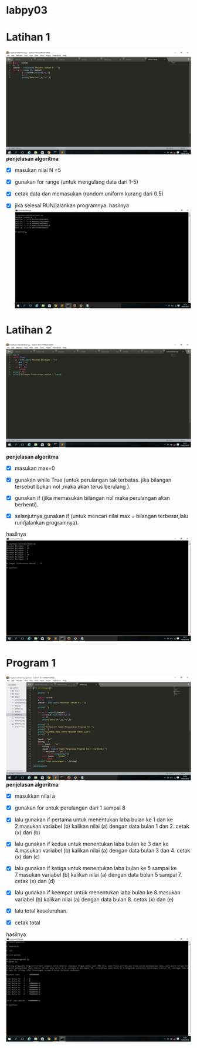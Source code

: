 # labpy03

# **Latihan 1**

![hasilnya](https://github.com/NurainiSeptiana/labpy3/blob/master/latihann1.png)
**penjelasan algoritma**
- [x] masukan nilai N =5

- [x] gunakan for range (untuk mengulang data dari 1-5)

- [x] cetak data dan memasukan (random.uniform kurang dari 0.5)

- [x] jika selesai RUN/jalankan programnya.
hasilnya
![hasilnya](https://github.com/NurainiSeptiana/labpy3/blob/master/hasillatihan1.png)
# **Latihan 2**

![hasilnya](https://github.com/NurainiSeptiana/labpy3/blob/master/latihann2.png)

**penjelasan algoritma**
- [x] masukan max=0

- [x] gunakan while True (untuk perulangan tak terbatas. jika bilangan tersebut bukan nol ,maka akan terus berulang ).

- [x] gunakan if (jika memasukan bilangan nol maka perulangan  akan berhenti).

- [x] selanjutnya,gunakan if (untuk mencari nilai max = bilangan terbesar,lalu run/jalankan programnya).

hasilnya
![hasilnya](https://github.com/NurainiSeptiana/labpy3/blob/master/hasillatihan2.png)

# **Program 1**
![hasilnya](https://github.com/NurainiSeptiana/labpy3/blob/master/codinglatihan3.png)
**penjelasan algoritma**
- [x] masukkan nilai a

- [x] gunakan for untuk perulangan dari 1 sampai 8

- [x] lalu gunakan if pertama untuk menentukan laba bulan ke 1 dan ke 2.masukan variabel (b) kalikan nilai (a) dengan data bulan 1 dan 2.
cetak (x) dan (b)

- [x] lalu gunakan if kedua untuk menentukan laba bulan ke 3 dan ke 4.masukan variabel (b) kalikan nilai (a) dengan data bulan 3 dan 4.
cetak (x) dan (c)

- [x] lalu gunakan if ketiga untuk menentukan laba bulan ke 5 sampai ke 7.masukan variabel (b) kalikan nilai (a) dengan data bulan 5 sampai 7.
cetak (x) dan (d)

- [x] lalu gunakan if keempat untuk menentukan laba bulan ke 8.masukan variabel (b) kalikan nilai (a) dengan data bulan 8.
cetak (x) dan (e)

- [x] lalu total keseluruhan.

- [x] cetak total

hasilnya
![hasilnya](https://github.com/NurainiSeptiana/labpy3/blob/master/latihann3.png)
